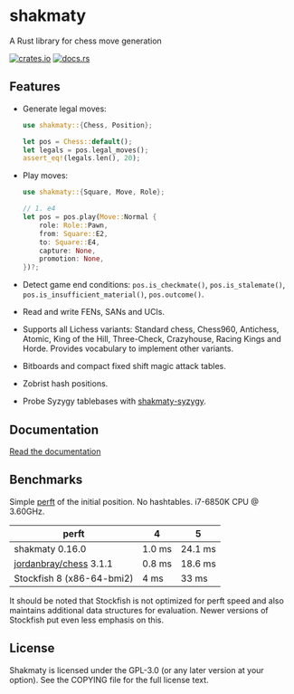 # shakmaty

A Rust library for chess move generation

[![crates.io](https://img.shields.io/crates/v/shakmaty.svg)](https://crates.io/crates/shakmaty)
[![docs.rs](https://docs.rs/shakmaty/badge.svg)](https://docs.rs/shakmaty)

## Features

- Generate legal moves:

  ```rust
  use shakmaty::{Chess, Position};

  let pos = Chess::default();
  let legals = pos.legal_moves();
  assert_eq!(legals.len(), 20);
  ```

- Play moves:

  ```rust
  use shakmaty::{Square, Move, Role};

  // 1. e4
  let pos = pos.play(Move::Normal {
      role: Role::Pawn,
      from: Square::E2,
      to: Square::E4,
      capture: None,
      promotion: None,
  })?;
  ```

- Detect game end conditions: `pos.is_checkmate()`, `pos.is_stalemate()`,
  `pos.is_insufficient_material()`, `pos.outcome()`.

- Read and write FENs, SANs and UCIs.

- Supports all Lichess variants: Standard chess, Chess960, Antichess, Atomic,
  King of the Hill, Three-Check, Crazyhouse, Racing Kings and Horde. Provides
  vocabulary to implement other variants.

- Bitboards and compact fixed shift magic attack tables.

- Zobrist hash positions.

- Probe Syzygy tablebases with [shakmaty-syzygy](https://crates.io/crates/shakmaty-syzygy).

## Documentation

[Read the documentation](https://docs.rs/shakmaty)

## Benchmarks

Simple [perft](https://www.chessprogramming.org/Perft) of the initial
position. No hashtables. i7-6850K CPU @ 3.60GHz.

| perft                                                    | 4      | 5       |
| -------------------------------------------------------- | ------ | ------- |
| shakmaty 0.16.0                                          | 1.0 ms | 24.1 ms |
| [jordanbray/chess](https://crates.io/crates/chess) 3.1.1 | 0.8 ms | 18.6 ms |
| Stockfish 8 (x86-64-bmi2)                                | 4 ms   | 33 ms   |

It should be noted that Stockfish is not optimized for perft speed and also
maintains additional data structures for evaluation. Newer versions of
Stockfish put even less emphasis on this.

## License

Shakmaty is licensed under the GPL-3.0 (or any later version at your option).
See the COPYING file for the full license text.

